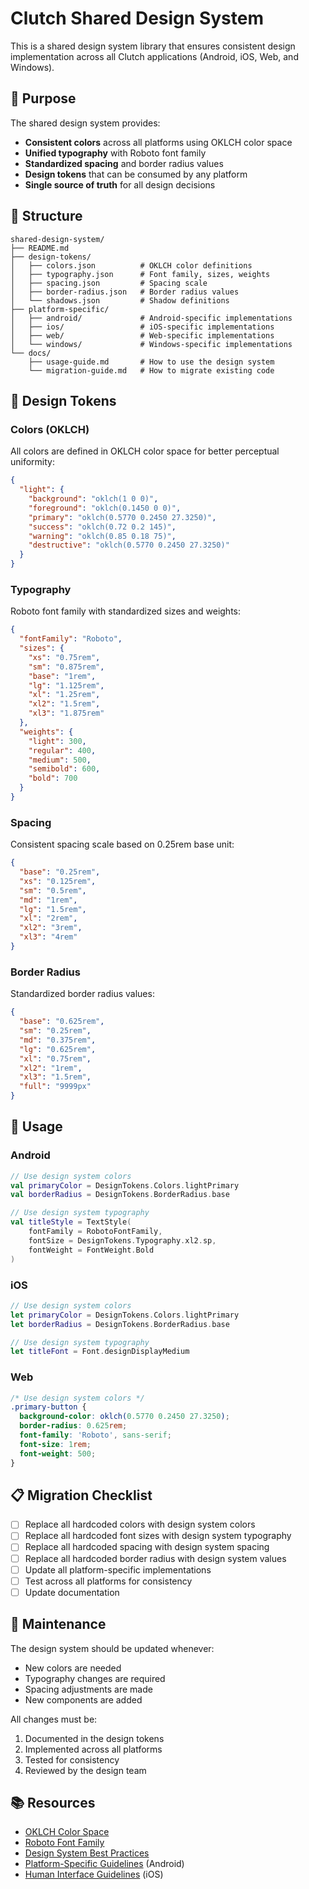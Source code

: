 # Clutch Shared Design System

This is a shared design system library that ensures consistent design implementation across all Clutch applications (Android, iOS, Web, and Windows).

## 🎯 Purpose

The shared design system provides:
- **Consistent colors** across all platforms using OKLCH color space
- **Unified typography** with Roboto font family
- **Standardized spacing** and border radius values
- **Design tokens** that can be consumed by any platform
- **Single source of truth** for all design decisions

## 📁 Structure

```
shared-design-system/
├── README.md
├── design-tokens/
│   ├── colors.json          # OKLCH color definitions
│   ├── typography.json      # Font family, sizes, weights
│   ├── spacing.json         # Spacing scale
│   ├── border-radius.json   # Border radius values
│   └── shadows.json         # Shadow definitions
├── platform-specific/
│   ├── android/             # Android-specific implementations
│   ├── ios/                 # iOS-specific implementations
│   ├── web/                 # Web-specific implementations
│   └── windows/             # Windows-specific implementations
└── docs/
    ├── usage-guide.md       # How to use the design system
    └── migration-guide.md   # How to migrate existing code
```

## 🎨 Design Tokens

### Colors (OKLCH)
All colors are defined in OKLCH color space for better perceptual uniformity:

```json
{
  "light": {
    "background": "oklch(1 0 0)",
    "foreground": "oklch(0.1450 0 0)",
    "primary": "oklch(0.5770 0.2450 27.3250)",
    "success": "oklch(0.72 0.2 145)",
    "warning": "oklch(0.85 0.18 75)",
    "destructive": "oklch(0.5770 0.2450 27.3250)"
  }
}
```

### Typography
Roboto font family with standardized sizes and weights:

```json
{
  "fontFamily": "Roboto",
  "sizes": {
    "xs": "0.75rem",
    "sm": "0.875rem",
    "base": "1rem",
    "lg": "1.125rem",
    "xl": "1.25rem",
    "xl2": "1.5rem",
    "xl3": "1.875rem"
  },
  "weights": {
    "light": 300,
    "regular": 400,
    "medium": 500,
    "semibold": 600,
    "bold": 700
  }
}
```

### Spacing
Consistent spacing scale based on 0.25rem base unit:

```json
{
  "base": "0.25rem",
  "xs": "0.125rem",
  "sm": "0.5rem",
  "md": "1rem",
  "lg": "1.5rem",
  "xl": "2rem",
  "xl2": "3rem",
  "xl3": "4rem"
}
```

### Border Radius
Standardized border radius values:

```json
{
  "base": "0.625rem",
  "sm": "0.25rem",
  "md": "0.375rem",
  "lg": "0.625rem",
  "xl": "0.75rem",
  "xl2": "1rem",
  "xl3": "1.5rem",
  "full": "9999px"
}
```

## 🚀 Usage

### Android
```kotlin
// Use design system colors
val primaryColor = DesignTokens.Colors.lightPrimary
val borderRadius = DesignTokens.BorderRadius.base

// Use design system typography
val titleStyle = TextStyle(
    fontFamily = RobotoFontFamily,
    fontSize = DesignTokens.Typography.xl2.sp,
    fontWeight = FontWeight.Bold
)
```

### iOS
```swift
// Use design system colors
let primaryColor = DesignTokens.Colors.lightPrimary
let borderRadius = DesignTokens.BorderRadius.base

// Use design system typography
let titleFont = Font.designDisplayMedium
```

### Web
```css
/* Use design system colors */
.primary-button {
  background-color: oklch(0.5770 0.2450 27.3250);
  border-radius: 0.625rem;
  font-family: 'Roboto', sans-serif;
  font-size: 1rem;
  font-weight: 500;
}
```

## 📋 Migration Checklist

- [ ] Replace all hardcoded colors with design system colors
- [ ] Replace all hardcoded font sizes with design system typography
- [ ] Replace all hardcoded spacing with design system spacing
- [ ] Replace all hardcoded border radius with design system values
- [ ] Update all platform-specific implementations
- [ ] Test across all platforms for consistency
- [ ] Update documentation

## 🔧 Maintenance

The design system should be updated whenever:
- New colors are needed
- Typography changes are required
- Spacing adjustments are made
- New components are added

All changes must be:
1. Documented in the design tokens
2. Implemented across all platforms
3. Tested for consistency
4. Reviewed by the design team

## 📚 Resources

- [OKLCH Color Space](https://oklch.com/)
- [Roboto Font Family](https://fonts.google.com/specimen/Roboto)
- [Design System Best Practices](https://designsystemsrepo.com/)
- [Platform-Specific Guidelines](https://material.io/design) (Android)
- [Human Interface Guidelines](https://developer.apple.com/design/human-interface-guidelines/) (iOS)
